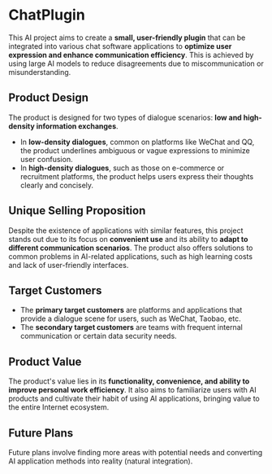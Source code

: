 # ChatPlugin
   
This AI project aims to create a **small, user-friendly plugin** that can be integrated into various chat software applications to **optimize user expression and enhance communication efficiency**. This is achieved by using large AI models to reduce disagreements due to miscommunication or misunderstanding.  
   
## Product Design   
  
The product is designed for two types of dialogue scenarios: **low and high-density information exchanges**.   
  
- In **low-density dialogues**, common on platforms like WeChat and QQ, the product underlines ambiguous or vague expressions to minimize user confusion.   
- In **high-density dialogues**, such as those on e-commerce or recruitment platforms, the product helps users express their thoughts clearly and concisely.  
   
## Unique Selling Proposition  
   
Despite the existence of applications with similar features, this project stands out due to its focus on **convenient use** and its ability to **adapt to different communication scenarios**. The product also offers solutions to common problems in AI-related applications, such as high learning costs and lack of user-friendly interfaces.  
   
## Target Customers  
   
- The **primary target customers** are platforms and applications that provide a dialogue scene for users, such as WeChat, Taobao, etc.   
- The **secondary target customers** are teams with frequent internal communication or certain data security needs.  
   
## Product Value  
   
The product's value lies in its **functionality, convenience, and ability to improve personal work efficiency**. It also aims to familiarize users with AI products and cultivate their habit of using AI applications, bringing value to the entire Internet ecosystem.   
  
## Future Plans  
   
Future plans involve finding more areas with potential needs and converting AI application methods into reality (natural integration).

